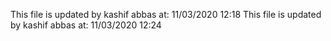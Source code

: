 This file is updated by kashif abbas at: 11/03/2020 12:18
This file is updated by kashif abbas at: 11/03/2020 12:24